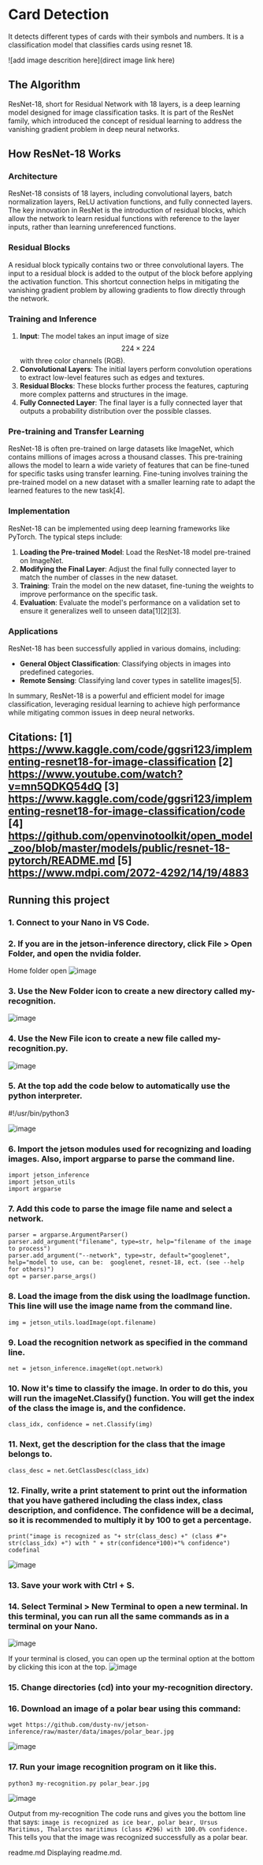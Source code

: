 # Card Detection

It detects different types of cards with their symbols and numbers. It is a classification model that classifies cards using resnet 18. 

![add image descrition here](direct image link here)

## The Algorithm

ResNet-18, short for Residual Network with 18 layers, is a deep learning model designed for image classification tasks. It is part of the ResNet family, which introduced the concept of residual learning to address the vanishing gradient problem in deep neural networks.

## How ResNet-18 Works

### Architecture
ResNet-18 consists of 18 layers, including convolutional layers, batch normalization layers, ReLU activation functions, and fully connected layers. The key innovation in ResNet is the introduction of residual blocks, which allow the network to learn residual functions with reference to the layer inputs, rather than learning unreferenced functions.

### Residual Blocks
A residual block typically contains two or three convolutional layers. The input to a residual block is added to the output of the block before applying the activation function. This shortcut connection helps in mitigating the vanishing gradient problem by allowing gradients to flow directly through the network.

### Training and Inference
1. **Input**: The model takes an input image of size $$224 \times 224$$ with three color channels (RGB).
2. **Convolutional Layers**: The initial layers perform convolution operations to extract low-level features such as edges and textures.
3. **Residual Blocks**: These blocks further process the features, capturing more complex patterns and structures in the image.
4. **Fully Connected Layer**: The final layer is a fully connected layer that outputs a probability distribution over the possible classes.

### Pre-training and Transfer Learning
ResNet-18 is often pre-trained on large datasets like ImageNet, which contains millions of images across a thousand classes. This pre-training allows the model to learn a wide variety of features that can be fine-tuned for specific tasks using transfer learning. Fine-tuning involves training the pre-trained model on a new dataset with a smaller learning rate to adapt the learned features to the new task[4].

### Implementation
ResNet-18 can be implemented using deep learning frameworks like PyTorch. The typical steps include:
1. **Loading the Pre-trained Model**: Load the ResNet-18 model pre-trained on ImageNet.
2. **Modifying the Final Layer**: Adjust the final fully connected layer to match the number of classes in the new dataset.
3. **Training**: Train the model on the new dataset, fine-tuning the weights to improve performance on the specific task.
4. **Evaluation**: Evaluate the model's performance on a validation set to ensure it generalizes well to unseen data[1][2][3].

### Applications
ResNet-18 has been successfully applied in various domains, including:
- **General Object Classification**: Classifying objects in images into predefined categories.
- **Remote Sensing**: Classifying land cover types in satellite images[5].

In summary, ResNet-18 is a powerful and efficient model for image classification, leveraging residual learning to achieve high performance while mitigating common issues in deep neural networks.

Citations:
[1] https://www.kaggle.com/code/ggsri123/implementing-resnet18-for-image-classification
[2] https://www.youtube.com/watch?v=mn5QDKQ54dQ
[3] https://www.kaggle.com/code/ggsri123/implementing-resnet18-for-image-classification/code
[4] https://github.com/openvinotoolkit/open_model_zoo/blob/master/models/public/resnet-18-pytorch/README.md
[5] https://www.mdpi.com/2072-4292/14/19/4883
---
## Running this project
### 1. Connect to your Nano in VS Code.


 
### 2. If you are in the jetson-inference directory, click File > Open Folder, and open the nvidia folder. 
Home folder open 
![image](https://github.com/Kook1y/card_detection/assets/173178626/27079ff1-cbf1-4b62-bb3f-633e650cde07)

### 3. Use the New Folder icon to create a new directory called my-recognition.
![image](https://github.com/Kook1y/card_detection/assets/173178626/67471950-c4df-4fb4-ac05-590343eb46fe)


### 4. Use the New File icon to create a new file called my-recognition.py.
![image](https://github.com/Kook1y/card_detection/assets/173178626/b10eb94c-d642-4197-b88b-9d3be72d8314)


### 5. At the top add the code below to automatically use the python interpreter.
#!/usr/bin/python3

![image](https://github.com/Kook1y/card_detection/assets/173178626/9a1c782e-6122-472b-82aa-5568f2fbcdc1)


 
### 6. Import the jetson modules used for recognizing and loading images. Also, import argparse to parse the command line. 
```
import jetson_inference
import jetson_utils
import argparse
```
 
### 7. Add this code to parse the image file name and select a network.
```
parser = argparse.ArgumentParser()
parser.add_argument("filename", type=str, help="filename of the image to process")
parser.add_argument("--network", type=str, default="googlenet", help="model to use, can be:  googlenet, resnet-18, ect. (see --help for others)")
opt = parser.parse_args()
``` 
### 8. Load the image from the disk using the loadImage function. This line will use the image name from the command line.
```
img = jetson_utils.loadImage(opt.filename)
```
### 9. Load the recognition network as specified in the command line. 
```
net = jetson_inference.imageNet(opt.network)
 ```
### 10. Now it's time to classify the image. In order to do this, you will run the imageNet.Classify() function. You will get the index of the class the image is, and the confidence.
```
class_idx, confidence = net.Classify(img)
 ```
### 11. Next, get the description for the class that the image belongs to.
```
class_desc = net.GetClassDesc(class_idx)
```
 
### 12. Finally, write a print statement to print out the information that you have gathered including the class index, class description, and confidence. The confidence will be a decimal, so it is recommended to multiply it by 100 to get a percentage.
```
print("image is recognized as "+ str(class_desc) +" (class #"+ str(class_idx) +") with " + str(confidence*100)+"% confidence")
codefinal
```
![image](https://github.com/Kook1y/card_detection/assets/173178626/6888abe3-792b-4ae0-95d0-a7f5f7d88ff6)


 
### 13. Save your work with Ctrl + S.

 
### 14. Select Terminal > New Terminal to open a new terminal. In this terminal, you can run all the same commands as in a terminal on your Nano.

![image](https://github.com/Kook1y/card_detection/assets/173178626/33e7ab28-7690-4d17-ae64-c42f07da03e4)

If your terminal is closed, you can open up the terminal option at the bottom by clicking this icon at the top.
![image](https://github.com/Kook1y/card_detection/assets/173178626/5be86047-cfb6-4be0-8b48-c18b4f8e2955)


 

 
### 15. Change directories (cd) into your my-recognition directory.

 
### 16. Download an image of a polar bear using this command:
```
wget https://github.com/dusty-nv/jetson-inference/raw/master/data/images/polar_bear.jpg
```

![image](https://github.com/Kook1y/card_detection/assets/173178626/bfc019c7-78e5-427a-852a-39e50f98baaa)


 
### 17. Run your image recognition program on it like this.
```
python3 my-recognition.py polar_bear.jpg
```
![image](https://github.com/Kook1y/card_detection/assets/173178626/152d51b8-50c0-41cf-8dc5-b267863f8fd6)


Output from my-recognition
The code runs and gives you the bottom line that says:  ```image is recognized as ice bear, polar bear, Ursus Maritimus, Thalarctos maritimus (class #296) with 100.0% confidence.```
This tells you that the image was recognized successfully as a polar bear.



readme.md
Displaying readme.md.
